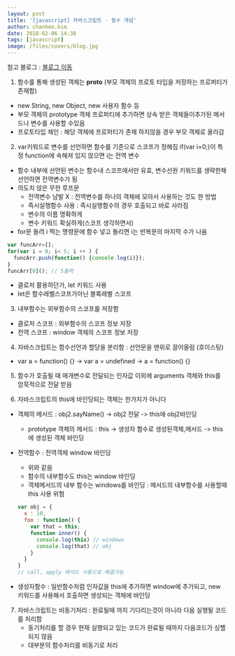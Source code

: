 ```yaml
---
layout: post
title: '[javascript] 자바스크립트 - 필수 개념'
author: chanhee.kim
date: 2018-02-06 14:38
tags: [javascript]
image: /files/covers/blog.jpg
---
```


참고 블로그 : <a href="http://jinbroing.tistory.com/183?category=687108"> 블로그 이동</a>

1. 함수를 통해 생성된 객체는 __proto__ (부모 객체의 프로토 타입을 저장하는 프로퍼티가 존재함)
  - new String, new Object, new 사용자 함수 등
  - 부모 객체의 prototype 객체 프로퍼티에 추가하면 상속 받은 객체들이추가된 메서드나 변수를 사용할 수있음
  - 프로토타입 체인 : 해당 객체에 프로퍼티가 존재 하지않을 경우 부모 객체로 올라감

2. var키워드로 변수를 선언하면 함수를 기준으로 스코프가 정해짐 if(var i=0;)이 특정 function에 속해져 있지 않으면 i는 전역 변수
  - 함수 내부에 선언된 변수는 함수내 스코프에서만 유효, 변수선원 키워드를 생략한채 선언하면 전역변수가 됨
  - 의도치 않은 무한 루프문
    - 전역변수 남발 X : 전역변수를 하나의 객체에 모아서 사용하는 것도 한 방법
    - 즉시실행함수 사용 : 즉시실행함수의 경우 호출되고 바로 사라짐
    - 변수의 이름 명확하게
    - 변수 키워드 확실하게(스코프 생각하면서)
  - for문 돌려 i 찍는 명령문에 함수 넣고 돌리면 i는 반복문의 마지막 수가 나옴
  ```javascript
  var funcArr=[];
  for(var i = 0; i< 5; i ++ ) {
    funcArr.push(function() {console.log(i)});
  }
  funcArr[0](); // 5출력
  ```
  - 클로저 활용하던가, let 키워드 사용
  - let은 함수레벨스코프가아닌 블록레벨 스코프

3. 내부함수는 외부함수의 스코프를 저장함
  - 클로저 스코프 : 외부함수의 스코프 정보 저장
  - 전역 스코프 : window 객체의 스코프 정보 저장

4. 자바스크립트는 함수선언과 할당을 분리함 : 선언문을 맨위로 끌어올림 (호이스팅)
  - var a = function() {} -> var a = undefined -> a = function() {}

5. 함수가 호출될 때 매개변수로 전달되는 인자값 이외에 arguments 객체와 this를 암묵적으로 전달 받음

6. 자바스크립트의 this에 바인딩되는 객체는 한가지가 아니다
  - 객체의 메서드 : obj2.sayName() -> obj2 전달 -> this에 obj2바인딩
    - prototype 객체의 메서드 : this -> 생성자 함수로 생성된객체,메서드 -> this에 생성된 객체 바인딩
  - 전역함수 : 전역객체 window 바인딩
    - 위와 같음
    - 함수의 내부함수도 this는 window 바인딩
    - 객체메서드의 내부 함수는 windows를 바인딩 : 메서드의 내부함수를 사용할때 this 사용 위험
    ```javascript
    var obj = {
      x : 10,
      foo : function() {
        var that = this;
        function inner() {
          console.log(this) // windows
          console.log(that) // obj
        }
      }
    }
    // call, apply 메서드 사용으로 해결가능
    ```
    
  - 생성자함수 : 일반함수처럼 인자값을 this에 추가하면 window에 추가되고, new 키워드를 사용해서 호출하면 생성되는 객체에 바인딩

7. 자바스크립트는 비동기처리 : 완료될때 까지 기다리는것이 아니라 다음 실행될 코드를 처리함
   - 동기처리를 할 경우 현재 실행되고 있는 코드가 완료될 때까지 다음코드가 싱핼되지 않음
   - 대부분의 함수처리를 비동기로 처리  
